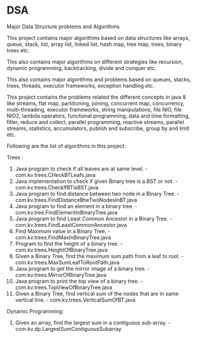 # DSA
Major Data Structure problems and Algorithms

This project contains major algorithms based on data structures like arrays, queue, stack, list, array list, linked list, hash map, tree map, trees, binary trees etc.

This also contains major algorithms on different strategies like recursion, dynamic programming, backtracking, divide and conquer etc.

This also contains major algorithms and problems based on queues, stacks, trees, threads, executor frameworks, exception handling etc.

This project contains the problems related the different concepts in java 8 like streams, flat map, partitioning, joining, concurrent map, concurrency, multi-threading, executor frameworks, string manipulations, file NIO, file NIO2, lambda operators, functional programming, data and time formatting, filter, reduce and collect, parallel programming, reactive streams, parallel streams, statistics, accumulators, publish and subscribe, group by and limit etc.

Following are the list of algorithms in this project:

Trees : 

1. Java program to check if all leaves are at same level.   -   com.kv.trees.CHeckBTLeafs.java
2. Java implementation to check if given Binary tree is a BST or not.   -   com.kv.trees.CheckIfBTisBST.java
3. Java program to find distance between two node in a Binary Tree. -   com.kv.trees.FindDistanceBtwTwoNodesInBT.java
4. Java program to find an element in a binary tree.    -   com.kv.tree.FindElementInBinaryTree.java
5. Java program to find Least Common Ancestor in a Binary Tree. -   com.kv.trees.FindLeastCommonAncestor.java
6. Find Maximum value in a Binary Tree. -   com.kv.trees.FindMaxInBinaryTree.java
7. Program to find the height of a binary tree. -   com.kv.trees.HeightOfBinaryTree.java
8. Given a Binary Tree, find the maximum sum path from a leaf to root.  -   com.kv.trees.MaxSumLeafToRootPath.java
9. Java program to get the mirror image of a binary tree.   -   com.kv.trees.MirrorOfBinaryTree.java
10. Java program to print the top view of a binary tree.    -   com.kv.trees.TopViewOfBinaryTree.java
11. Given a Binary Tree, find vertical sum of the nodes that are in same vertical line. -   com.kv.trees.VerticalSumOfBT.java

Dynamic Programming:

1. Given an array, find the largest sum in a contiguous sub-array.   -   com.kv.dp.LargestSumContiguousSubarray
    
